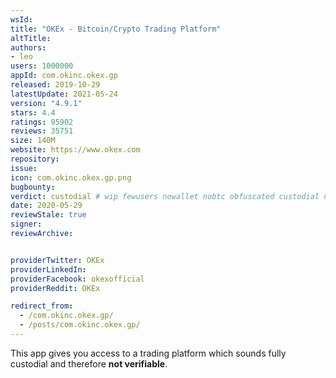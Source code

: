 ```yaml
---
wsId: 
title: "OKEx - Bitcoin/Crypto Trading Platform"
altTitle: 
authors:
- leo
users: 1000000
appId: com.okinc.okex.gp
released: 2019-10-29
latestUpdate: 2021-05-24
version: "4.9.1"
stars: 4.4
ratings: 95902
reviews: 35751
size: 140M
website: https://www.okex.com
repository: 
issue: 
icon: com.okinc.okex.gp.png
bugbounty: 
verdict: custodial # wip fewusers nowallet nobtc obfuscated custodial nosource nonverifiable reproducible bounty defunct
date: 2020-05-29
reviewStale: true
signer: 
reviewArchive:


providerTwitter: OKEx
providerLinkedIn: 
providerFacebook: okexofficial
providerReddit: OKEx

redirect_from:
  - /com.okinc.okex.gp/
  - /posts/com.okinc.okex.gp/
---
```



This app gives you access to a trading platform which sounds fully custodial and
therefore **not verifiable**.
